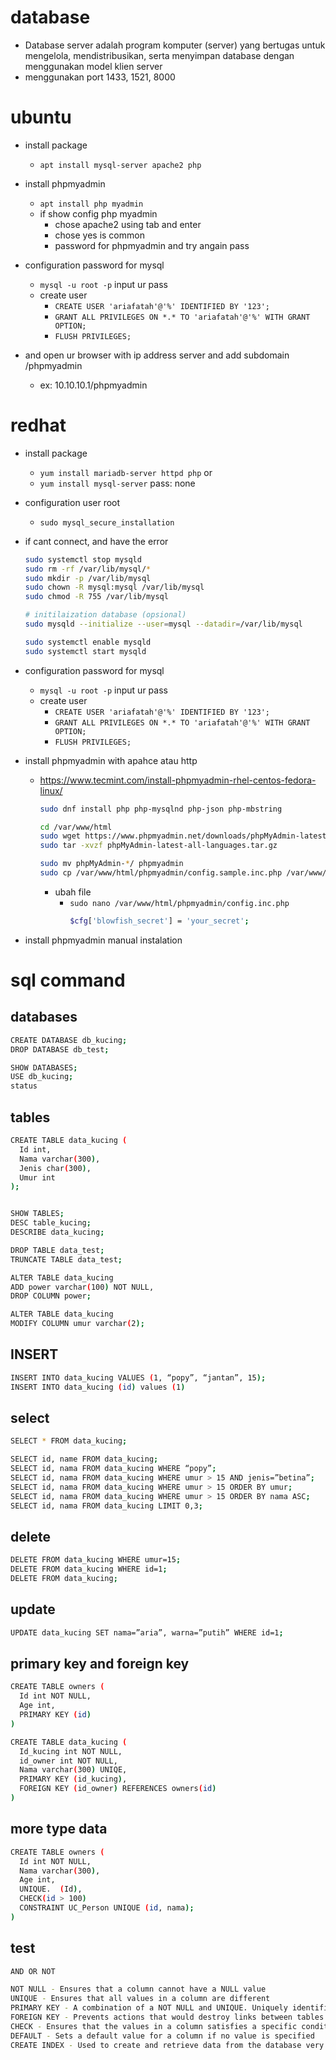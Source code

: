# database
- Database server adalah program komputer (server) yang bertugas untuk mengelola, mendistribusikan, serta menyimpan database dengan menggunakan model klien server
- menggunakan port 1433, 1521, 8000

# ubuntu
- install package
  - ```apt install mysql-server apache2 php```

- install phpmyadmin
  - ```apt install php myadmin```
  - if show config php myadmin
    - chose apache2 using tab and enter
    - chose yes is common
    - password for phpmyadmin and try angain pass

- configuration password for mysql
  - ```mysql -u root -p```
    input ur pass
  - create user
    - ```CREATE USER 'ariafatah'@'%' IDENTIFIED BY '123';```
    - ```GRANT ALL PRIVILEGES ON *.* TO 'ariafatah'@'%' WITH GRANT OPTION;```
    - ```FLUSH PRIVILEGES;```

- and open ur browser with ip address server and add subdomain /phpmyadmin
  - ex: 10.10.10.1/phpmyadmin

# redhat
- install package
  - ```yum install mariadb-server httpd php```
  or
  - ```yum install mysql-server``` pass: none

- configuration user root
  - ```sudo mysql_secure_installation```

- if cant connect, and have the error
  ```bash
  sudo systemctl stop mysqld
  sudo rm -rf /var/lib/mysql/*
  sudo mkdir -p /var/lib/mysql
  sudo chown -R mysql:mysql /var/lib/mysql
  sudo chmod -R 755 /var/lib/mysql

  # initilaization database (opsional) 
  sudo mysqld --initialize --user=mysql --datadir=/var/lib/mysql

  sudo systemctl enable mysqld
  sudo systemctl start mysqld
  ```

- configuration password for mysql
  - ```mysql -u root -p```
    input ur pass
  - create user
    - ```CREATE USER 'ariafatah'@'%' IDENTIFIED BY '123';```
    - ```GRANT ALL PRIVILEGES ON *.* TO 'ariafatah'@'%' WITH GRANT OPTION;```
    - ```FLUSH PRIVILEGES;```

- install phpmyadmin with apahce atau http
  - https://www.tecmint.com/install-phpmyadmin-rhel-centos-fedora-linux/
    ```bash
    sudo dnf install php php-mysqlnd php-json php-mbstring

    cd /var/www/html
    sudo wget https://www.phpmyadmin.net/downloads/phpMyAdmin-latest-all-languages.tar.gz
    sudo tar -xvzf phpMyAdmin-latest-all-languages.tar.gz

    sudo mv phpMyAdmin-*/ phpmyadmin
    sudo cp /var/www/html/phpmyadmin/config.sample.inc.php /var/www/html/phpmyadmin/config.inc.php
    ```
    - ubah file
      - ```sudo nano /var/www/html/phpmyadmin/config.inc.php```
        ```bash
        $cfg['blowfish_secret'] = 'your_secret';
        ```

- install phpmyadmin manual instalation

# sql command
## databases
```bash
CREATE DATABASE db_kucing;
DROP DATABASE db_test;

SHOW DATABASES;
USE db_kucing;
status
```

## tables
```bash
CREATE TABLE data_kucing (
  Id int,
  Nama varchar(300),
  Jenis char(300),
  Umur int
);


SHOW TABLES;
DESC table_kucing;
DESCRIBE data_kucing;

DROP TABLE data_test;
TRUNCATE TABLE data_test;

ALTER TABLE data_kucing
ADD power varchar(100) NOT NULL,
DROP COLUMN power;

ALTER TABLE data_kucing
MODIFY COLUMN umur varchar(2);
```

## INSERT
```bash
INSERT INTO data_kucing VALUES (1, “popy”, “jantan”, 15);
INSERT INTO data_kucing (id) values (1)
```

## select
```bash
SELECT * FROM data_kucing;

SELECT id, name FROM data_kucing;
SELECT id, nama FROM data_kucing WHERE “popy”;
SELECT id, nama FROM data_kucing WHERE umur > 15 AND jenis=”betina”;
SELECT id, nama FROM data_kucing WHERE umur > 15 ORDER BY umur;
SELECT id, nama FROM data_kucing WHERE umur > 15 ORDER BY nama ASC;
SELECT id, nama FROM data_kucing LIMIT 0,3;
```

## delete
```bash
DELETE FROM data_kucing WHERE umur=15;
DELETE FROM data_kucing WHERE id=1;
DELETE FROM data_kucing;
```

## update
```bash
UPDATE data_kucing SET nama=”aria”, warna=”putih” WHERE id=1;
```

## primary key and foreign key
```bash
CREATE TABLE owners (
  Id int NOT NULL,
  Age int,
  PRIMARY KEY (id)
)

CREATE TABLE data_kucing (
  Id_kucing int NOT NULL,
  id_owner int NOT NULL,
  Nama varchar(300) UNIQE,
  PRIMARY KEY (id_kucing),
  FOREIGN KEY (id_owner) REFERENCES owners(id)
)
```

## more type data
```bash
CREATE TABLE owners (
  Id int NOT NULL,
  Nama varchar(300),
  Age int,
  UNIQUE.  (Id),
  CHECK(id > 100)
  CONSTRAINT UC_Person UNIQUE (id, nama);
)
```

## test
```bash
AND OR NOT

NOT NULL - Ensures that a column cannot have a NULL value
UNIQUE - Ensures that all values in a column are different
PRIMARY KEY - A combination of a NOT NULL and UNIQUE. Uniquely identifies each row in a table
FOREIGN KEY - Prevents actions that would destroy links between tables
CHECK - Ensures that the values in a column satisfies a specific condition
DEFAULT - Sets a default value for a column if no value is specified
CREATE INDEX - Used to create and retrieve data from the database very quickly
```